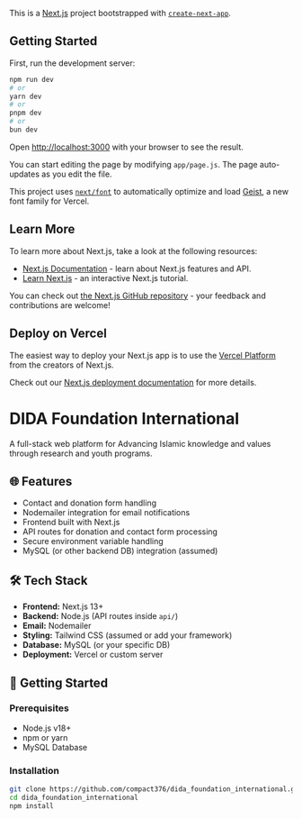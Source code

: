 This is a [Next.js](https://nextjs.org) project bootstrapped with [`create-next-app`](https://github.com/vercel/next.js/tree/canary/packages/create-next-app).

## Getting Started

First, run the development server:

```bash
npm run dev
# or
yarn dev
# or
pnpm dev
# or
bun dev
```

Open [http://localhost:3000](http://localhost:3000) with your browser to see the result.

You can start editing the page by modifying `app/page.js`. The page auto-updates as you edit the file.

This project uses [`next/font`](https://nextjs.org/docs/app/building-your-application/optimizing/fonts) to automatically optimize and load [Geist](https://vercel.com/font), a new font family for Vercel.

## Learn More

To learn more about Next.js, take a look at the following resources:

- [Next.js Documentation](https://nextjs.org/docs) - learn about Next.js features and API.
- [Learn Next.js](https://nextjs.org/learn) - an interactive Next.js tutorial.

You can check out [the Next.js GitHub repository](https://github.com/vercel/next.js) - your feedback and contributions are welcome!

## Deploy on Vercel

The easiest way to deploy your Next.js app is to use the [Vercel Platform](https://vercel.com/new?utm_medium=default-template&filter=next.js&utm_source=create-next-app&utm_campaign=create-next-app-readme) from the creators of Next.js.

Check out our [Next.js deployment documentation](https://nextjs.org/docs/app/building-your-application/deploying) for more details.


# DIDA Foundation International

A full-stack web platform for Advancing Islamic knowledge and values through research and youth programs.

## 🌐 Features

- Contact and donation form handling
- Nodemailer integration for email notifications
- Frontend built with Next.js
- API routes for donation and contact form processing
- Secure environment variable handling
- MySQL (or other backend DB) integration (assumed)

## 🛠️ Tech Stack

- **Frontend:** Next.js 13+
- **Backend:** Node.js (API routes inside `api/`)
- **Email:** Nodemailer
- **Styling:** Tailwind CSS (assumed or add your framework)
- **Database:** MySQL (or your specific DB)
- **Deployment:** Vercel or custom server

## 🚀 Getting Started

### Prerequisites

- Node.js v18+
- npm or yarn
- MySQL Database

### Installation

```bash
git clone https://github.com/compact376/dida_foundation_international.git
cd dida_foundation_international
npm install


